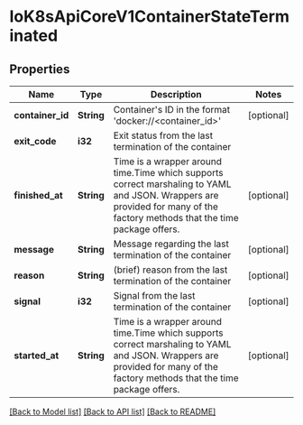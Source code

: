 # IoK8sApiCoreV1ContainerStateTerminated

## Properties
Name | Type | Description | Notes
------------ | ------------- | ------------- | -------------
**container_id** | **String** | Container's ID in the format 'docker://<container_id>' | [optional] 
**exit_code** | **i32** | Exit status from the last termination of the container | 
**finished_at** | **String** | Time is a wrapper around time.Time which supports correct marshaling to YAML and JSON.  Wrappers are provided for many of the factory methods that the time package offers. | [optional] 
**message** | **String** | Message regarding the last termination of the container | [optional] 
**reason** | **String** | (brief) reason from the last termination of the container | [optional] 
**signal** | **i32** | Signal from the last termination of the container | [optional] 
**started_at** | **String** | Time is a wrapper around time.Time which supports correct marshaling to YAML and JSON.  Wrappers are provided for many of the factory methods that the time package offers. | [optional] 

[[Back to Model list]](../README.md#documentation-for-models) [[Back to API list]](../README.md#documentation-for-api-endpoints) [[Back to README]](../README.md)


